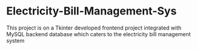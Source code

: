 # Electricity-Bill-Management-Sys
This project is on a Tkinter developed frontend project integrated with MySQL backend database which caters to the electricity bill management system
